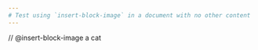 ```yaml
---
# Test using `insert-block-image` in a document with no other content
---
```


// @insert-block-image a cat
